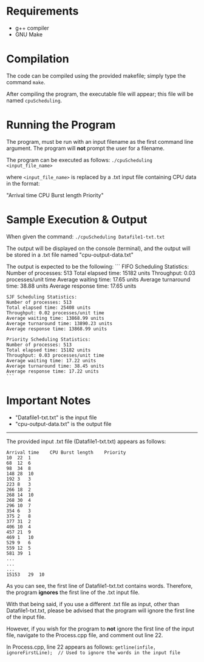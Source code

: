# Requirements

  - g++ compiler
  - GNU Make

# Compilation

The code can be compiled using the provided makefile; simply type the command `make`.

After compiling the program, the executable file will appear; 
this file will be named `cpuScheduling`.

# Running the Program

The program, must be run with an input filename as 
the first command line argument. The program will **not** 
prompt the user for a filename.

The program can be executed as follows:
    `./cpuScheduling <input_file_name>`

where `<input_file_name>` is replaced by a .txt input file
containing CPU data in the format:

"Arrival time	CPU Burst length	Priority"

# Sample Execution & Output

When given the command:
    `./cpuScheduling Datafile1-txt.txt`

The output will be displayed on the console (terminal), and
the output will be stored in a .txt file named 
"cpu-output-data.txt"

The output is expected to be the following:
    ```
    FIFO Scheduling Statistics:
    Number of processes: 513
    Total elapsed time: 15182 units
    Throughput: 0.03 processes/unit time
    Average waiting time: 17.65 units
    Average turnaround time: 38.88 units
    Average response time: 17.65 units

    SJF Scheduling Statistics:
    Number of processes: 513
    Total elapsed time: 25408 units
    Throughput: 0.02 processes/unit time
    Average waiting time: 13868.99 units
    Average turnaround time: 13890.23 units
    Average response time: 13868.99 units

    Priority Scheduling Statistics:
    Number of processes: 513
    Total elapsed time: 15182 units
    Throughput: 0.03 processes/unit time
    Average waiting time: 17.22 units
    Average turnaround time: 38.45 units
    Average response time: 17.22 units
    ```

# Important Notes

 - "Datafile1-txt.txt" is the input file
 - "cpu-output-data.txt" is the output file

_____________________________________________________________________

The provided input .txt file (Datafile1-txt.txt) appears as follows:

```
Arrival time	CPU Burst length	Priority
10	22	1
68	12	6
98	34	8
148	28	10
192	3	3
223	8	3
266	18	2
268	14	10
268	30	4
296	10	7
354	6	3
375	2	8
377	31	2
406	10	4
457	21	9
469	1	10
529	9	6
559	12	5
581	39	1
...
...
...
15153	29	10
```

As you can see, the first line of Datafile1-txt.txt contains words. 
Therefore, the program **ignores** the first line of the .txt input file.

With that being said, if you use a different .txt file as input, other than 
Datafile1-txt.txt, please be advised that the program will ignore the 
first line of the input file.  

However, if you wish for the program to **not** ignore the first line of the input file,
navigate to the Process.cpp file, and comment out line 22.  

In Process.cpp, line 22 appears as follows:
    `getline(infile, ignoreFirstLine);  // Used to ignore the words in the input file`
